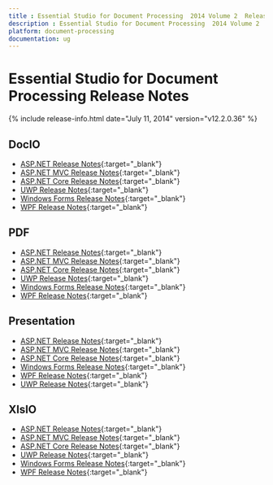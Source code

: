 ```yaml
---
title : Essential Studio for Document Processing  2014 Volume 2  Release Notes  
description : Essential Studio for Document Processing  2014 Volume 2  Release Notes  
platform: document-processing
documentation: ug
---
```


# Essential Studio for Document Processing  Release Notes  

{% include release-info.html date="July 11, 2014"  version="v12.2.0.36" %} 

## DocIO

* [ASP.NET Release Notes](/aspnet/release-notes/v12.2.0.36#docio){:target="_blank"}
* [ASP.NET MVC Release Notes](/aspnetmvc/release-notes/v12.2.0.36#docio){:target="_blank"}
* [ASP.NET Core Release Notes](/aspnet-core/release-notes/v12.2.0.36#docio){:target="_blank"}
* [UWP Release Notes](/uwp/release-notes/v12.2.0.36#docio){:target="_blank"}
* [Windows Forms Release Notes](/windowsforms/release-notes/v12.2.0.36#docio){:target="_blank"}
* [WPF Release Notes](/wpf/release-notes/v12.2.0.36#docio){:target="_blank"}


## PDF

* [ASP.NET Release Notes](/aspnet/release-notes/v12.2.0.36#pdf){:target="_blank"}
* [ASP.NET MVC Release Notes](/aspnetmvc/release-notes/v12.2.0.36#pdf){:target="_blank"}
* [ASP.NET Core Release Notes](/aspnet-core/release-notes/v12.2.0.36#pdf){:target="_blank"}
* [UWP Release Notes](/uwp/release-notes/v12.2.0.36#pdf){:target="_blank"}
* [Windows Forms Release Notes](/windowsforms/release-notes/v12.2.0.36#pdf){:target="_blank"}
* [WPF Release Notes](/wpf/release-notes/v12.2.0.36#pdf){:target="_blank"}


## Presentation

* [ASP.NET Release Notes](/aspnet/release-notes/v12.2.0.36#presentation){:target="_blank"}
* [ASP.NET MVC Release Notes](/aspnetmvc/release-notes/v12.2.0.36#presentation){:target="_blank"}
* [ASP.NET Core Release Notes](/aspnet-core/release-notes/v12.2.0.36#presentation){:target="_blank"}
* [Windows Forms Release Notes](/windowsforms/release-notes/v12.2.0.36#presentation){:target="_blank"}
* [WPF Release Notes](/wpf/release-notes/v12.2.0.36#presentation){:target="_blank"}
* [UWP Release Notes](/uwp/release-notes/v12.2.0.36#presentation){:target="_blank"}


## XlsIO

* [ASP.NET Release Notes](/aspnet/release-notes/v12.2.0.36#xlsio){:target="_blank"}
* [ASP.NET MVC Release Notes](/aspnetmvc/release-notes/v12.2.0.36#xlsio){:target="_blank"}
* [ASP.NET Core Release Notes](/aspnet-core/release-notes/v12.2.0.36#xlsio){:target="_blank"}
* [UWP Release Notes](/uwp/release-notes/v12.2.0.36#xlsio){:target="_blank"}
* [Windows Forms Release Notes](/windowsforms/release-notes/v12.2.0.36#xlsio){:target="_blank"}
* [WPF Release Notes](/wpf/release-notes/v12.2.0.36#xlsio){:target="_blank"}